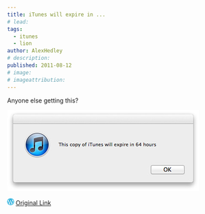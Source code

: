 ```yaml
---
title: iTunes will expire in ...
# lead:
tags:
  - itunes
  - lion
author: AlexHedley
# description:
published: 2011-08-12
# image:
# imageattribution:
---
```


Anyone else getting this?

![iTunes](images/6034789500_052b7ed484.jpg "iTunes")

![Wordpress](../images/wordpress.png "Wordpress") [Original Link](https://alexhedley.wordpress.com/2011/08/12/itunes-will-expire-in/)
